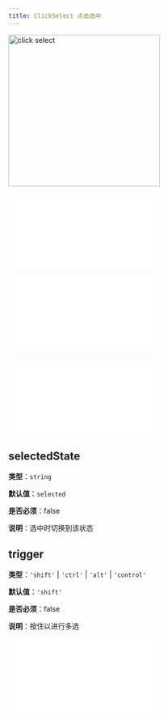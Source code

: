 ```yaml
---
title: ClickSelect 点击选中
---
```


<img alt="click select" src="https://mdn.alipayobjects.com/huamei_qa8qxu/afts/img/A*n5nAS6BBD24AAAAAAAAAAAAADmJ7AQ/original" height='300'/>

<embed src="../../common/BehaviorEventName.zh.md"></embed>

<embed src="../../common/BehaviorMultiple.zh.md"></embed>

<embed src="../../common/BehaviorItemTypes.zh.md"></embed>

## selectedState

**类型**：`string`

**默认值**：`selected`

**是否必须**：false

**说明**：选中时切换到该状态

## trigger

**类型**：`'shift'` | `'ctrl'` | `'alt'` | `'control'`

**默认值**：`'shift'`

**是否必须**：false

**说明**：按住以进行多选

<embed src="../../common/BehaviorShould.zh.md"></embed>
